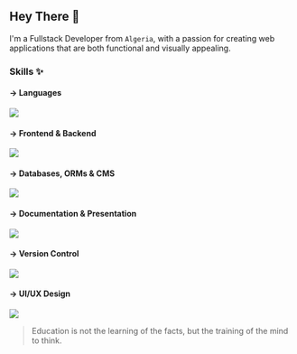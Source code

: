 ## Hey There 🍃

I'm a Fullstack Developer from `Algeria`, with a passion for creating web applications that are both functional and visually appealing.

### Skills ✨

#### → Languages

![](https://skills-icons.vercel.app/api/icons?i=html,css,js,ts,md,python&perline=6)

#### → Frontend & Backend

![](https://skills-icons.vercel.app/api/icons?i=node,express,nuxt,vue,unocss,tailwind&perline=6)

#### → Databases, ORMs & CMS

![](https://skills-icons.vercel.app/api/icons?i=mongo,postgresql,drizzle,storyblok&perline=6)

#### → Documentation & Presentation

![](https://skills-icons.vercel.app/api/icons?i=docus,slidev&perline=6)

#### → Version Control

![](https://skills-icons.vercel.app/api/icons?i=git,gh,ghactions&perline=6)

#### → UI/UX Design

![](https://skills-icons.vercel.app/api/icons?i=figma,ps&perline=6)

> Education is not the learning of the facts, but the training of the mind to think.
